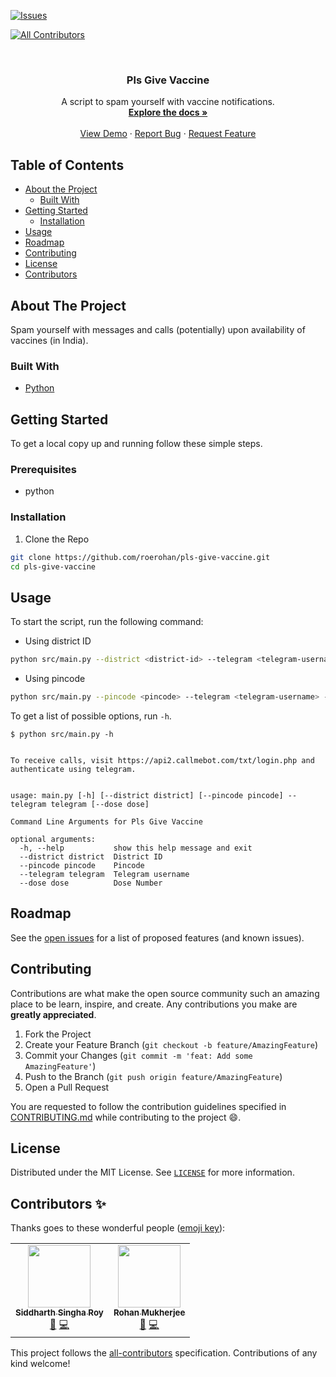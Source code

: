 [![Issues][issues-shield]][issues-url]
<!-- ALL-CONTRIBUTORS-BADGE:START - Do not remove or modify this section -->
[![All Contributors](https://img.shields.io/badge/all_contributors-2-orange.svg?style=flat-square)](#contributors-)
<!-- ALL-CONTRIBUTORS-BADGE:END -->

<!-- PROJECT LOGO -->
<br />
<p align="center">
  <!-- <a href="https://github.com/roerohan/pls-give-vaccine">
    <img src="https://project-logo.png" alt="Logo" width="80">
  </a> -->

  <h3 align="center">Pls Give Vaccine</h3>

  <p align="center">
    A script to spam yourself with vaccine notifications.
    <br />
    <a href="https://github.com/roerohan/pls-give-vaccine"><strong>Explore the docs »</strong></a>
    <br />
    <br />
    <a href="https://github.com/roerohan/pls-give-vaccine">View Demo</a>
    ·
    <a href="https://github.com/roerohan/pls-give-vaccine/issues">Report Bug</a>
    ·
    <a href="https://github.com/roerohan/pls-give-vaccine/issues">Request Feature</a>
  </p>
</p>



<!-- TABLE OF CONTENTS -->
## Table of Contents

* [About the Project](#about-the-project)
  * [Built With](#built-with)
* [Getting Started](#getting-started)
  * [Installation](#installation)
* [Usage](#usage)
* [Roadmap](#roadmap)
* [Contributing](#contributing)
* [License](#license)
* [Contributors](#contributors-)



<!-- ABOUT THE PROJECT -->
## About The Project

Spam yourself with messages and calls (potentially) upon availability of vaccines (in India).

### Built With

* [Python](https://www.python.org/)


<!-- GETTING STARTED -->
## Getting Started

To get a local copy up and running follow these simple steps.

### Prerequisites

- python

### Installation
 
1. Clone the Repo
```sh
git clone https://github.com/roerohan/pls-give-vaccine.git
cd pls-give-vaccine
```


<!-- USAGE EXAMPLES -->
## Usage

To start the script, run the following command:

- Using district ID
```sh
python src/main.py --district <district-id> --telegram <telegram-username> --dose <dose-number>
```

- Using pincode
```sh
python src/main.py --pincode <pincode> --telegram <telegram-username> --dose <dose-number>
```

To get a list of possible options, run `-h`.

```
$ python src/main.py -h                                           


To receive calls, visit https://api2.callmebot.com/txt/login.php and authenticate using telegram.


usage: main.py [-h] [--district district] [--pincode pincode] --telegram telegram [--dose dose]

Command Line Arguments for Pls Give Vaccine

optional arguments:
  -h, --help           show this help message and exit
  --district district  District ID
  --pincode pincode    Pincode
  --telegram telegram  Telegram username
  --dose dose          Dose Number
```

<!-- ROADMAP -->
## Roadmap

See the [open issues](https://github.com/roerohan/pls-give-vaccine/issues) for a list of proposed features (and known issues).



<!-- CONTRIBUTING -->
## Contributing

Contributions are what make the open source community such an amazing place to be learn, inspire, and create. Any contributions you make are **greatly appreciated**.

1. Fork the Project
2. Create your Feature Branch (`git checkout -b feature/AmazingFeature`)
3. Commit your Changes (`git commit -m 'feat: Add some AmazingFeature'`)
4. Push to the Branch (`git push origin feature/AmazingFeature`)
5. Open a Pull Request

You are requested to follow the contribution guidelines specified in [CONTRIBUTING.md](./CONTRIBUTING.md) while contributing to the project :smile:.

<!-- LICENSE -->
## License

Distributed under the MIT License. See [`LICENSE`](./LICENSE) for more information.




<!-- MARKDOWN LINKS & IMAGES -->
<!-- https://www.markdownguide.org/basic-syntax/#reference-style-links -->
[roerohan-url]: https://roerohan.tech
[issues-shield]: https://img.shields.io/github/issues/roerohan/pls-give-vaccine.svg?style=flat-square
[issues-url]: https://github.com/roerohan/pls-give-vaccine/issues

## Contributors ✨

Thanks goes to these wonderful people ([emoji key](https://allcontributors.org/docs/en/emoji-key)):

<!-- ALL-CONTRIBUTORS-LIST:START - Do not remove or modify this section -->
<!-- prettier-ignore-start -->
<!-- markdownlint-disable -->
<table>
  <tr>
    <td align="center"><a href="https://sid200026.github.io/"><img src="https://avatars.githubusercontent.com/u/42297087?v=4?s=100" width="100px;" alt=""/><br /><sub><b>Siddharth Singha Roy</b></sub></a><br /><a href="https://github.com/roerohan/pls-give-vaccine/commits?author=Sid200026" title="Documentation">📖</a> <a href="https://github.com/roerohan/pls-give-vaccine/commits?author=Sid200026" title="Code">💻</a></td>
    <td align="center"><a href="https://github.com/roerohan"><img src="https://avatars.githubusercontent.com/u/42958812?v=4?s=100" width="100px;" alt=""/><br /><sub><b>Rohan Mukherjee</b></sub></a><br /><a href="https://github.com/roerohan/pls-give-vaccine/commits?author=roerohan" title="Documentation">📖</a> <a href="https://github.com/roerohan/pls-give-vaccine/commits?author=roerohan" title="Code">💻</a></td>
  </tr>
</table>

<!-- markdownlint-restore -->
<!-- prettier-ignore-end -->

<!-- ALL-CONTRIBUTORS-LIST:END -->

This project follows the [all-contributors](https://github.com/all-contributors/all-contributors) specification. Contributions of any kind welcome!